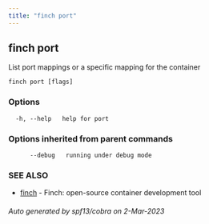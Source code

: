 ```yaml
---
title: "finch port"
---
```

## finch port

List port mappings or a specific mapping for the container

```
finch port [flags]
```

### Options

```
  -h, --help   help for port
```

### Options inherited from parent commands

```
      --debug   running under debug mode
```

### SEE ALSO

* [finch](../finch/)	 - Finch: open-source container development tool

###### Auto generated by spf13/cobra on 2-Mar-2023
